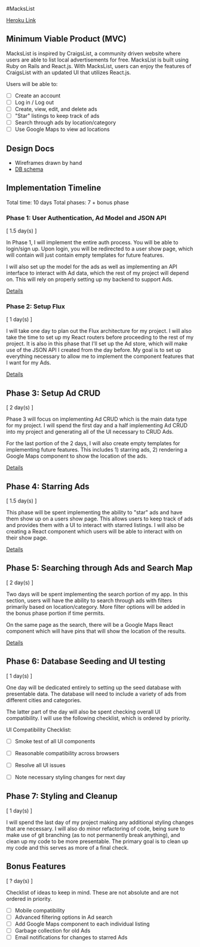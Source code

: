 #MacksList

[Heroku Link][MacksList]

[MacksList]: http://herokuapp.com

## Minimum Viable Product (MVC)

MacksList is inspired by CraigsList, a community driven website where users are able to list local advertisements for free. MacksList is built using Ruby on Rails and React.js. With MacksList, users can enjoy the features of CraigsList with an updated UI that utilizes React.js.

Users will be able to:

- [ ] Create an account
- [ ] Log in / Log out
- [ ] Create, view, edit, and delete ads
- [ ] "Star" listings to keep track of ads
- [ ] Search through ads by location/category
- [ ] Use Google Maps to view ad locations

## Design Docs
* Wireframes drawn by hand
* [DB schema][schema]

[schema]: ./docs/schema.md

## Implementation Timeline

Total time: 10 days
Total phases: 7 + bonus phase

### Phase 1: User Authentication, Ad Model and JSON API
[ 1.5 day(s) ]

In Phase 1, I will implement the entire auth process. You will be able to login/sign up. Upon login, you will be redirected to a user show page, which will contain will just contain empty templates for future features.

I will also set up the model for the ads as well as implementing an API interface to interact with Ad data, which the rest of my project will depend on. This will rely on properly setting up my backend to support Ads.

[Details][phase-one]

### Phase 2: Setup Flux
[ 1 day(s) ]

I will take one day to plan out the Flux architecture for my project. I will also take the time to set up my React routers before proceeding to the rest of my project. It is also in this phase that I'll set up the Ad store, which will make use of the JSON API I created from the day before. My goal is to set up everything necessary to allow me to implement the component features that I want for my Ads.

[Details][phase-two]

## Phase 3: Setup Ad CRUD
[ 2 day(s) ]

Phase 3 will focus on implementing Ad CRUD which is the main data type for my project. I will spend the first day and a half implementing Ad CRUD into my project and generating all of the UI necessary to CRUD Ads.

For the last portion of the 2 days, I will also create empty templates for implementing future features. This includes 1) starring ads, 2) rendering a Google Maps component to show the location of the ads.

[Details][phase-three]

## Phase 4: Starring Ads
[ 1.5 day(s) ]

This phase will be spent implementing the ability to "star" ads and have them show up on a users show page. This allows users to keep track of ads and provides them with a UI to interact with starred listings. I will also be creating a React component which users will be able to interact with on their show page.

[Details][phase-four]


## Phase 5: Searching through Ads and Search Map
[ 2 day(s) ]

Two days will be spent implementing the search portion of my app. In this section, users will have the ability to search through ads with filters primarily based on location/category. More filter options will be added in the bonus phase portion if time permits.

On the same page as the search, there will be a Google Maps React component which will have pins that will show the location of the results.

[Details][phase-five]

## Phase 6: Database Seeding and UI testing
[ 1 day(s) ]  

One day will be dedicated entirely to setting up the seed database with presentable data. The database will need to include a variety of ads from different cities and categories.

The latter part of the day will also be spent checking overall UI compatibility. I will use the following checklist, which is ordered by priority.

UI Compatibility Checklist:
- [ ] Smoke test of all UI components
- [ ] Reasonable compatibility across browsers
- [ ] Resolve all UI issues
- [ ] Note necessary styling changes for next day


## Phase 7: Styling and Cleanup
[ 1 day(s) ]

I will spend the last day of my project making any additional styling changes that are necessary. I will also do minor refactoring of code, being sure to make use of git branching (as to not permanently break anything), and clean up my code to be more presentable. The primary goal is to clean up my code and this serves as more of a final check.


## Bonus Features
[ ? day(s) ]

Checklist of ideas to keep in mind. These are not absolute and are not ordered in priority.

- [ ] Mobile compatibility
- [ ] Advanced filtering options in Ad search
- [ ] Add Google Maps component to each individual listing
- [ ] Garbage collection for old Ads
- [ ] Email notifications for changes to starred Ads

[phase-one]: ./docs/phases/phase1.md
[phase-two]: ./docs/phases/phase2.md
[phase-three]: ./docs/phases/phase3.md
[phase-four]: ./docs/phases/phase4.md
[phase-five]: ./docs/phases/phase5.md
